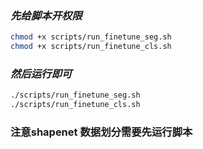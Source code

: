 ### *先给脚本开权限*
```bash
chmod +x scripts/run_finetune_seg.sh
chmod +x scripts/run_finetune_cls.sh
```
### *然后运行即可*
```bash
./scripts/run_finetune_seg.sh
./scripts/run_finetune_cls.sh
```

### 注意shapenet 数据划分需要先运行脚本